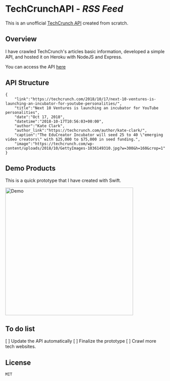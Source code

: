 # TechCrunchAPI - *RSS Feed*

This is an unofficial [TechCrunch API](http://techcrunchapi.herokuapp.com/api) created from scratch.

## Overview

I have crawled TechCrunch's articles basic information, developed a simple API, and hosted it on Heroku with NodeJS and Express.

You can access the API [here](https://techcrunchapi.herokuapp.com/api)

## API Structure

```
{
    "link":"https://techcrunch.com/2018/10/17/next-10-ventures-is-launching-an-incubator-for-youtube-personalities/",
    "title":"Next 10 Ventures is launching an incubator for YouTube personalities",
    "date":"Oct 17, 2018",
    "datetime":"2018-10-17T10:56:03+00:00",
    "author":"Kate Clark",
    "author_link":"https://techcrunch.com/author/kate-clark/",
    "caption":"The EduCreator Incubator will seed 25 to 40 \"emerging video creators\" with $25,000 to $75,000 in seed funding.",
    "image":"https://techcrunch.com/wp-content/uploads/2018/10/GettyImages-1036149310.jpg?w=300&h=160&crop=1"
}
```

## Demo Products

This is a quick prototype that I have created with Swift.

<img src='demo.gif' title='RSS' width='400' alt='Demo' />

## To do list

 [ ] Update the API automatically
 [ ] Finalize the prototype
 [ ] Crawl more tech websites.

## License

    MIT
